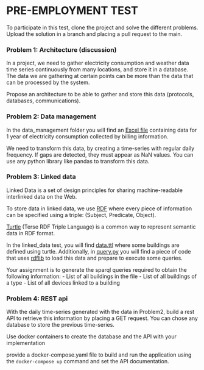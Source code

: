 # PRE-EMPLOYMENT TEST
To participate in this test, clone the project and solve the different problems. Upload the 
solution in a branch and placing a pull request to the main.

### Problem 1: Architecture (discussion)
In a project, we need to gather electricity consumption and weather data time series  continuously from many 
locations, and store it in a database. The data we are gathering at certain points can be more than the data 
that can be processed by the system. 

Propose an architecture to be able to gather and store this data (protocols, databases, communications).


### Problem 2: Data management
In the data_management folder you will find an [Excel file](data_management/data_2019.xls) containing data 
for 1 year of electricity consumption collected by billing information.

We need to transform this data, by creating a time-series with regular daily frequency. If gaps are detected,
they must appear as NaN values. You can use any
python library like pandas to transform this data.

### Problem 3: Linked data

Linked Data is a set of design principles for sharing machine-readable interlinked data on the Web. 

To store data in linked data, we use [RDF](https://ca.wikipedia.org/wiki/Resource_Description_Framework) where every
piece of information can be specified using a triple: 
(Subject, Predicate, Object).

[Turtle](https://ca.wikipedia.org/wiki/Turtle_(sintaxi)) (Terse RDF Triple Language) is a common way to represent 
semantic data in RDF format.

In the linked_data test, you will find [data.ttl](linked_data/data.ttl) where some buildings are defined using turtle. 
Additionally, in [query.py](linked_data/query.py) you will find a piece of code that uses 
[rdflib](https://rdflib.readthedocs.io/en/stable/) to load this data and prepare to execute some queries.

Your assignment is to generate the sparql queries required to obtain the following information:
    - List of all buildings in the file
    - List of all buildings of a type
    - List of all devices linked to a building

### Problem 4: REST api
With the daily time-series generated with the data in Problem2, build a rest API to retrieve this information by placing a GET request.
You can chose any database to store the previous time-series.

Use docker containers to create the database and the API with your implementation

provide a docker-compose.yaml file to build and run the application using the `docker-compose up` command and set
the API documentation.



